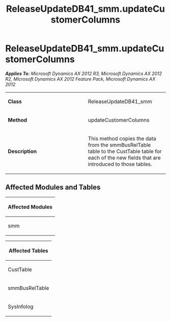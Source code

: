 ﻿---
title: ReleaseUpdateDB41_smm.updateCustomerColumns
TOCTitle: ReleaseUpdateDB41_smm.updateCustomerColumns
ms:assetid: 4209f880-22b3-ab94-e6a5-54a713d6f6b7
ms:mtpsurl: https://msdn.microsoft.com/en-us/library/JJ718842(v=AX.60)
ms:contentKeyID: 49707886
ms.date: 05/18/2015
mtps_version: v=AX.60
---

# ReleaseUpdateDB41\_smm.updateCustomerColumns 


_**Applies To:** Microsoft Dynamics AX 2012 R3, Microsoft Dynamics AX 2012 R2, Microsoft Dynamics AX 2012 Feature Pack, Microsoft Dynamics AX 2012_

<table>
<colgroup>
<col style="width: 50%" />
<col style="width: 50%" />
</colgroup>
<tbody>
<tr class="odd">
<td><p><strong>Class</strong></p></td>
<td><p>ReleaseUpdateDB41_smm</p></td>
</tr>
<tr class="even">
<td><p><strong>Method</strong></p></td>
<td><p>updateCustomerColumns</p></td>
</tr>
<tr class="odd">
<td><p><strong>Description</strong></p></td>
<td><p>This method copies the data from the smmBusRelTable table to the CustTable table for each of the new fields that are introduced to those tables.</p></td>
</tr>
</tbody>
</table>


## Affected Modules and Tables

<table>
<colgroup>
<col style="width: 100%" />
</colgroup>
<thead>
<tr class="header">
<th><p>Affected Modules</p></th>
</tr>
</thead>
<tbody>
<tr class="odd">
<td><p>smm</p></td>
</tr>
</tbody>
</table>


<table>
<colgroup>
<col style="width: 100%" />
</colgroup>
<thead>
<tr class="header">
<th><p>Affected Tables</p></th>
</tr>
</thead>
<tbody>
<tr class="odd">
<td><p>CustTable</p></td>
</tr>
<tr class="even">
<td><p>smmBusRelTable</p></td>
</tr>
<tr class="odd">
<td><p>SysInfolog</p></td>
</tr>
</tbody>
</table>

  


